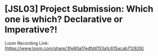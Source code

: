 # [JSL03] Project Submission: Which one is which? Declarative or Imperative?!

Loom Recording Link:[https://www.loom.com/share/3fe80a17edfd4153a1c615acab712826]




